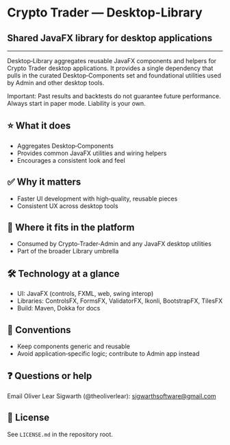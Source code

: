 # Crypto Trader — Desktop-Library
## Shared JavaFX library for desktop applications

---

Desktop‑Library aggregates reusable JavaFX components and helpers for Crypto
Trader desktop applications. It provides a single dependency that pulls in the
curated Desktop‑Components set and foundational utilities used by Admin and
other desktop tools.

Important: Past results and backtests do not guarantee future performance.
Always start in paper mode. Liability is your own.

## ⭐️ What it does
- Aggregates Desktop‑Components
- Provides common JavaFX utilities and wiring helpers
- Encourages a consistent look and feel

## ✅ Why it matters
- Faster UI development with high‑quality, reusable pieces
- Consistent UX across desktop tools

## 🔗 Where it fits in the platform
- Consumed by Crypto‑Trader‑Admin and any JavaFX desktop utilities
- Part of the broader Library umbrella

## 🛠️ Technology at a glance
- UI: JavaFX (controls, FXML, web, swing interop)
- Libraries: ControlsFX, FormsFX, ValidatorFX, Ikonli, BootstrapFX, TilesFX
- Build: Maven, Dokka for docs

## 📝 Conventions
- Keep components generic and reusable
- Avoid application‑specific logic; contribute to Admin app instead

## ❓ Questions or help
Email Oliver Lear Sigwarth (@theoliverlear): sigwarthsoftware@gmail.com

## 📄 License
See `LICENSE.md` in the repository root.
